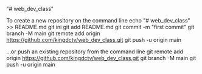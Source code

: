 "# web_dev_class" 

To create a new repository on the command line
echo "# web_dev_class" >> README.md
git ini
git add README.md
git commit -m "first commit"
git branch -M main
git remote add origin https://github.com/kingdctv/web_dev_class.git
git push -u origin main

…or push an existing repository from the command line
git remote add origin https://github.com/kingdctv/web_dev_class.git
git branch -M main
git push -u origin main
